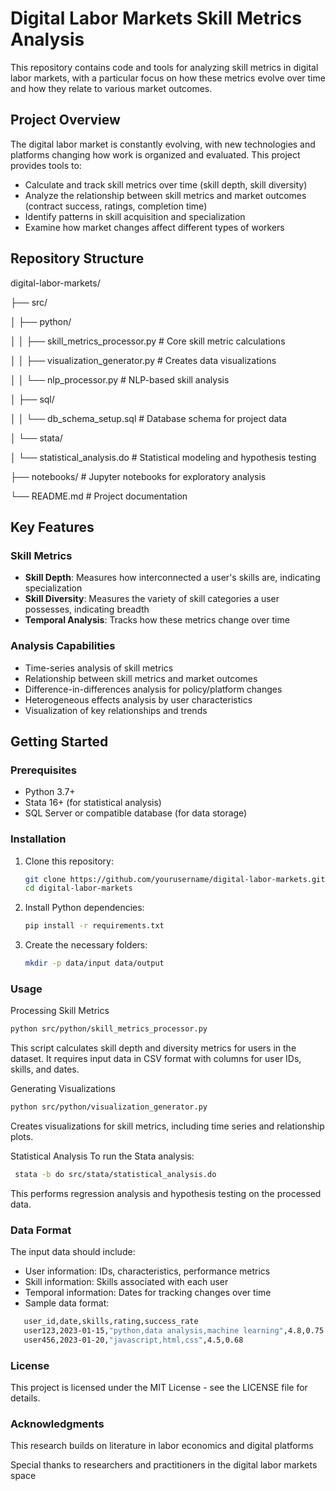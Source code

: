 # Digital Labor Markets Skill Metrics Analysis

This repository contains code and tools for analyzing skill metrics in digital labor markets, with a particular focus on how these metrics evolve over time and how they relate to various market outcomes.

## Project Overview

The digital labor market is constantly evolving, with new technologies and platforms changing how work is organized and evaluated. This project provides tools to:

- Calculate and track skill metrics over time (skill depth, skill diversity)
- Analyze the relationship between skill metrics and market outcomes (contract success, ratings, completion time)
- Identify patterns in skill acquisition and specialization
- Examine how market changes affect different types of workers

## Repository Structure
digital-labor-markets/

├── src/

│ ├── python/

│ │ ├── skill_metrics_processor.py # Core skill metric calculations

│ │ ├── visualization_generator.py # Creates data visualizations

│ │ └── nlp_processor.py # NLP-based skill analysis

│ ├── sql/

│ │ └── db_schema_setup.sql # Database schema for project data

│ └── stata/

│ └── statistical_analysis.do # Statistical modeling and hypothesis testing

├── notebooks/ # Jupyter notebooks for exploratory analysis

└── README.md # Project documentation



## Key Features

### Skill Metrics

- **Skill Depth**: Measures how interconnected a user's skills are, indicating specialization
- **Skill Diversity**: Measures the variety of skill categories a user possesses, indicating breadth
- **Temporal Analysis**: Tracks how these metrics change over time

### Analysis Capabilities

- Time-series analysis of skill metrics
- Relationship between skill metrics and market outcomes
- Difference-in-differences analysis for policy/platform changes
- Heterogeneous effects analysis by user characteristics
- Visualization of key relationships and trends

## Getting Started

### Prerequisites

- Python 3.7+
- Stata 16+ (for statistical analysis)
- SQL Server or compatible database (for data storage)

### Installation

1. Clone this repository:

   ```bash
   git clone https://github.com/yourusername/digital-labor-markets.git
   cd digital-labor-markets

2. Install Python dependencies:
   ```bash
   pip install -r requirements.txt
   
3. Create the necessary folders:
   ```bash
   mkdir -p data/input data/output

### Usage
Processing Skill Metrics
   ```bash
   python src/python/skill_metrics_processor.py
```
This script calculates skill depth and diversity metrics for users in the dataset. It requires input data in CSV format with columns for user IDs, skills, and dates.

Generating Visualizations
   ```bash
  python src/python/visualization_generator.py
```
Creates visualizations for skill metrics, including time series and relationship plots.

Statistical Analysis
To run the Stata analysis:
```bash
 stata -b do src/stata/statistical_analysis.do
```
This performs regression analysis and hypothesis testing on the processed data.

### Data Format
The input data should include:
- User information: IDs, characteristics, performance metrics
- Skill information: Skills associated with each user
- Temporal information: Dates for tracking changes over time
- Sample data format:
```bash
   user_id,date,skills,rating,success_rate
   user123,2023-01-15,"python,data analysis,machine learning",4.8,0.75
   user456,2023-01-20,"javascript,html,css",4.5,0.68
```

### License
This project is licensed under the MIT License - see the LICENSE file for details.

### Acknowledgments
This research builds on literature in labor economics and digital platforms

Special thanks to researchers and practitioners in the digital labor markets space
